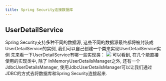```yaml
---
title: Spring Security连接数据库
---
```


## UserDetailService
Spring Security支持多种不同的数据源, 这些不同的数据源最终都将被封装成UserDetailService的实例, 我们可以自己创建一个类来实现UserDetailService实例
先来看一下UserDetailService有哪一些实现类：
<img src="https://xingqiu-tuchuang-1256524210.cos.ap-shanghai.myqcloud.com/4239/640.png" />
可以看到, 在几个能直接使用的实现类中, 除了 InMemoryUserDetailsManager之外, 还有一个 JdbcUserDetailsManager, 使用JdbcUserDetailsManager可以让我们通过JDBC的方式去将数据库和Spring Security连接起来.
